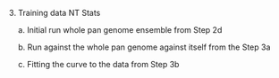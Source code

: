 3. Training data NT Stats

   a. Initial run whole pan genome ensemble from Step 2d

   b. Run against the whole pan genome against itself from the Step 3a 

   c. Fitting the curve to the data from Step 3b
